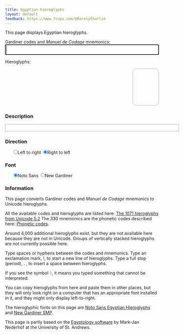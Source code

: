 ```yaml
---
title: Egyptian hieroglyphs
layout: default
feedback: https://www.7cups.com/@RarelyCharlie
---
```

This page displays Egyptian hieroglyphs.
<script src="/assets/hieromap.js"></script>
<style>
@import url(//fonts.googleapis.com/earlyaccess/notosansegyptianhieroglyphs.css);
@font-face {
  font-family: 'NewGardiner';
  font-style: normal;
  font-weight: 400;
  src: url(/assets/NewGardinerSMP.ttf) format('truetype');
	}
input {margin: 0;}
#latin {font-size: 24px; width: 100%;}
#egypt {font-family: 'Noto Sans Egyptian Hieroglyphs';
	font-size: 72px; line-height: 72px;
	overflow-wrap: break-word;
	border: 1px solid #aaa; margin: 0 0 16px 0;
	border-radius: 12px; padding: 0 6px;
	min-height: 1.65em; min-width: 1em; max-width: 800px;
	float: right; text-align: center;
	transform: scaleX(-1);}
#egypt+* {clear: both;}
del {color: #f88; text-decoration: none;}
.indent {margin-left: 2em;}
.warning {color: #a00;}
#english {min-height: 1em; width: 40em; border: 1px solid #aaa; padding: 4px;
	max-height: 6.5em; overflow-y: auto;}
hr {margin: 2px 0;}
</style>

<p>Gardiner codes and <em>Manuel de Codage</em> mnemonics:<br/>
<input type="text" id="latin" autofocus autocomplete="off" autocorrect="off" autocapitalize="off" spellcheck="false"/></p>
<p>Hieroglyphs:<br/>
<div id="egypt"></div></p>

### Description
<div id="english"></div>

### Direction
<p class="indent">
<label for="dirltr"><input type="radio" id="dirltr" name="dir" onclick="flip(false)">Left to right</label>&nbsp;
<label for="dirrtl"><input type="radio" id="dirrtl" name="dir" checked onclick="flip(true)">Right to left</label>
</p>

### Font
<p class="indent">
<label for="fontn"><input type="radio" id="fontn" name="font" checked onclick="font(true)">Noto Sans</label>&nbsp;
<label for="fontg"><input type="radio" id="fontg" name="font" onclick="font(false)">New Gardiner</label>
</p>

### Information
This page converts Gardiner codes and <em>Manuel de Codage</em> mnemonics to Unicode hieroglyphs.

All the available codes and hieroglyphs are listed here: [The 1071 hieroglyphs from Unicode 5.2](https://mjn.host.cs.st-andrews.ac.uk/egyptian/unicode/tablemain.html) The 330 mnemonics are the phonetic codes described here: [Phonetic codes](http://www.catchpenny.org/codage/#phonetic).

Around 4,000 additional hieroglyphs exist, but they are not available here because they are not in Unicode. Groups of vertically stacked hieroglyphs are not currently possible here.

Type spaces or hyphens between the codes and mnemonics. Type an exclamation mark, !, to start a new line of hieroglyphs. Type a full stop (period), . , to insert a space between hieroglyphs.

If you see the symbol <del>&#9674;</del>, it means you typed something that cannot be interpreted.

You can copy hieroglyphs from here and paste them in other places, but they will only look right on a computer that has an appropriate font installed in it, and they might only display left-to-right.

The hieroglyphic fonts on this page are [Noto Sans Egyptian Hieroglyphs](https://www.google.com/get/noto/#sans-egyp) and [New Gardiner SMP](https://mjn.host.cs.st-andrews.ac.uk/egyptian/fonts/newgardiner.html).

This page is partly based on the [Egyptology software](https://mjn.host.cs.st-andrews.ac.uk/egyptian/) by Mark-Jan Nederhof at the University of St. Andrews.

<script>
latin = document.getElementById('latin')
egypt = document.getElementById('egypt')
warning = document.getElementById('warning')
english = document.getElementById('english')
pending = null

addEventListener('keyup', () => {
	if (pending) clearTimeout(pending)
	pending = setTimeout(() => {
		english.innerHTML = ''
		var h = '', e = ''
		latin.value.split(/(?=[ !.-])/).forEach((p) => {
			p = p.replace(/[ -]/, '')
			if (p == '!') h += '<br/>', p = p.substr(1), e += '<hr/>'
			else if (p == '.') h += '\u2002', p = p.substr(1), e += '<br/>'
			if (p == '') return
			else {
				if (p in mnemmap) p = mnemmap[p]
				var i = codemap.indexOf(p)
				if (i >= 0) {
					h += String.fromCodePoint(77824 + i)
					if (e) e += '<br/>'
					e += getdesc(p, true)
					}
				else {
					h += '<del>\u25ca</del>'
					if (e) e += '<br/>'
					e += '<span class="warning">' + p + ' — unknown</span>'
					}
				}
			}) // foreach p
		egypt.innerHTML = h
		english.innerHTML = e
		english.scrollTop = english.scrollHeight
		}, 600) // timeout
	}) // keypress
	
flip = function (rtl) {
	var s = egypt.style
	s.float = rtl? 'right' : 'left'
	s.transform = rtl? 'scaleX(-1)' : 'none'
	}
	
font = function (noto) {
	var s = egypt.style 
	s.fontFamily = noto? 'Noto Sans Egyptian Hieroglyphs' : 'NewGardiner'
	s.paddingTop = noto? '20px' : '20px'
	s.paddingBottom = noto? '0' : '20px'
	s.minHeight = noto? '1.65em' : '1em'
	s.letterSpacing = noto? '0' : '4px'
	s.lineHeight = noto? '72px' : '96px'
	}
	
getdesc = function (p, sentence) {
	var t = descmap[p]
	if (t.indexOf('[') >= 0) {
		var ff = t.split('['), t = ''
		ff.forEach(f => {
			if (f.indexOf(']') > 0) {
				var p = f.replace(/\].*/, '')
				var r = f.replace(/.+]/, '')
				t += getdesc(p, false) + ' (' + p + ') ' + r
				}
			else t += f
			})
		}
	if (sentence) t = t.charAt(0).toUpperCase() + t.substr(1)
	return t
	}
</script>
